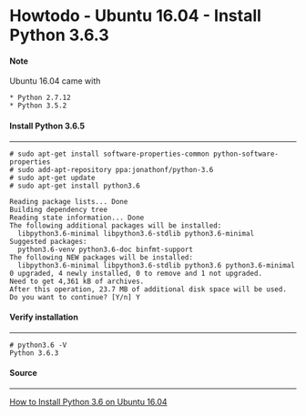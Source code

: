 Howtodo - Ubuntu 16.04 - Install Python 3.6.3
=============================================

#### Note

Ubuntu 16.04 came with 

	* Python 2.7.12
	* Python 3.5.2


#### Install Python 3.6.5
----

	# sudo apt-get install software-properties-common python-software-properties
	# sudo add-apt-repository ppa:jonathonf/python-3.6
 	# sudo apt-get update
	# sudo apt-get install python3.6

	Reading package lists... Done
	Building dependency tree       
	Reading state information... Done
	The following additional packages will be installed:
	  libpython3.6-minimal libpython3.6-stdlib python3.6-minimal
	Suggested packages:
	  python3.6-venv python3.6-doc binfmt-support
	The following NEW packages will be installed:
	  libpython3.6-minimal libpython3.6-stdlib python3.6 python3.6-minimal
	0 upgraded, 4 newly installed, 0 to remove and 1 not upgraded.
	Need to get 4,361 kB of archives.
	After this operation, 23.7 MB of additional disk space will be used.
	Do you want to continue? [Y/n] Y


#### Verify installation
----

    # python3.6 -V
    Python 3.6.3
  


#### Source
----
[How to Install Python 3.6 on Ubuntu 16.04](https://www.rosehosting.com/blog/how-to-install-python-3-6-on-ubuntu-16-04/)


